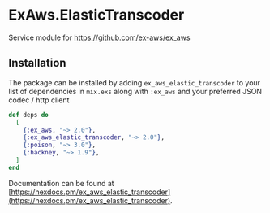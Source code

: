 # ExAws.ElasticTranscoder

Service module for https://github.com/ex-aws/ex_aws

## Installation

The package can be installed by adding `ex_aws_elastic_transcoder` to your list of dependencies in `mix.exs`
along with `:ex_aws` and your preferred JSON codec / http client

```elixir
def deps do
  [
    {:ex_aws, "~> 2.0"},
    {:ex_aws_elastic_transcoder, "~> 2.0"},
    {:poison, "~> 3.0"},
    {:hackney, "~> 1.9"},
  ]
end
```

Documentation can be found at [https://hexdocs.pm/ex_aws_elastic_transcoder](https://hexdocs.pm/ex_aws_elastic_transcoder).
